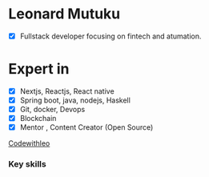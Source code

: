 # Leonard Mutuku
- [x] Fullstack developer focusing on fintech and atumation.
# Expert in
 - [x] Nextjs, Reactjs, React native
 - [x] Spring boot, java, nodejs, Haskell
 - [x] Git, docker, Devops
 - [X] Blockchain
-  [X] Mentor , Content Creator (Open Source)

<a href="https://codewithleo.vercel.app/"> Codewithleo</a>

<h3 style"font-family: Courier, monospace;">Key skills</h3>


